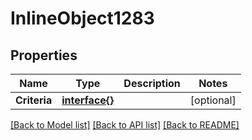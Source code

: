 # InlineObject1283

## Properties

Name | Type | Description | Notes
------------ | ------------- | ------------- | -------------
**Criteria** | [**interface{}**](.md) |  | [optional] 

[[Back to Model list]](../README.md#documentation-for-models) [[Back to API list]](../README.md#documentation-for-api-endpoints) [[Back to README]](../README.md)


